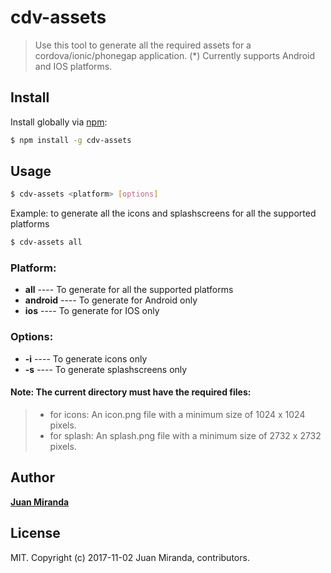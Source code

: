 # cdv-assets

> Use this tool to generate all the required assets for a cordova/ionic/phonegap application.
> (*) Currently supports Android and IOS platforms.

## Install
Install globally via [npm](npmjs.org):

```bash
$ npm install -g cdv-assets
```

## Usage

```bash
$ cdv-assets <platform> [options]
```

Example: to generate all the icons and splashscreens for all the supported platforms

```bash
$ cdv-assets all
```

### Platform:
- **all** ---- To generate for all the supported platforms
- **android** ---- To generate for Android only
- **ios** ---- To generate for IOS only
        
### Options:
- **-i** ---- To generate icons only
- **-s** ---- To generate splashscreens only

#### Note: The current directory must have the required files:
>   - for icons: An icon.png file with a minimum size of 1024 x 1024 pixels.
>   - for splash: An splash.png file with a minimum size of 2732 x 2732 pixels.

## Author

**[Juan Miranda](https://github.com/JuanNorsync)**

## License
MIT. Copyright (c) 2017-11-02 Juan Miranda, contributors.
